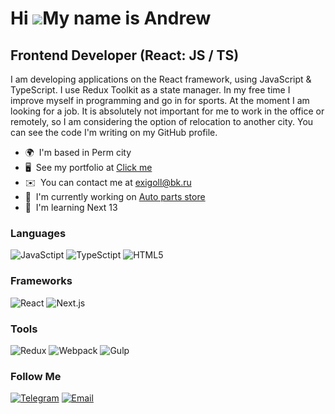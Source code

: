 Hi ![](https://user-images.githubusercontent.com/18350557/176309783-0785949b-9127-417c-8b55-ab5a4333674e.gif)My name is Andrew
==============================================================================================================================

Frontend Developer (React: JS / TS)
-----------------------------------

I am developing applications on the React framework, using JavaScript & TypeScript. I use Redux Toolkit as a state manager. In my free time I improve myself in programming and go in for sports. At the moment I am looking for a job. It is absolutely not important for me to work in the office or remotely, so I am considering the option of relocation to another city. You can see the code I'm writing on my GitHub profile.

* 🌍  I'm based in Perm city
* 🖥️  See my portfolio at [Click me](http://exigoll.github.io/portfolio)
* ✉️  You can contact me at [exigoll@bk.ru](mailto:exigoll@bk.ru)
* 🚀  I'm currently working on [Auto parts store](http://exigoll.github.io/rota/)
* 🧠  I'm learning Next 13

### Languages
![JavaSctipt](https://img.shields.io/badge/-JavaScript-black?style=for-the-badge&logo=javascript) ![TypeSctipt](https://img.shields.io/badge/-TypeScript-black?style=for-the-badge&logo=typescript) ![HTML5](https://img.shields.io/badge/-HTML-black?style=for-the-badge&logo=html5)

### Frameworks
![React](https://img.shields.io/badge/-React-black?style=for-the-badge&logo=React) ![Next.js](https://img.shields.io/badge/-Next.js-black?style=for-the-badge&logo=next.js)

### Tools
![Redux](https://img.shields.io/badge/-Redux-black?style=for-the-badge&logo=redux&logoColor=764ABC) ![Webpack](https://img.shields.io/badge/-Webpack-black?style=for-the-badge&logo=webpack) ![Gulp](https://img.shields.io/badge/-Gulp-black?style=for-the-badge&logo=gulp)

### Follow Me
[![Telegram](https://img.shields.io/badge/-Telegram-black?style=for-the-badge&logo=telegram)](https://t.me/exigoll) [![Email](https://img.shields.io/badge/-Email-black?style=for-the-badge&logo=gmail&logoColor=blue)](mailto:exigoll@bk.ru)
